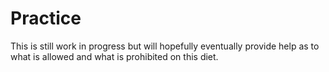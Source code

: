 # Practice

This is still work in progress but will hopefully eventually provide help as to what is allowed and what is prohibited on this diet.
